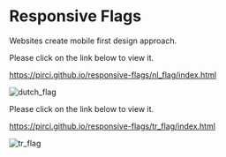 # Responsive Flags

Websites create mobile first design approach.




Please click on the link below to view it.

https://pirci.github.io/responsive-flags/nl_flag/index.html

![dutch_flag](https://user-images.githubusercontent.com/43238947/115749106-0ee1cb80-a397-11eb-8320-faf794832e5e.png)




Please click on the link below to view it.

https://pirci.github.io/responsive-flags/tr_flag/index.html

![tr_flag](https://user-images.githubusercontent.com/43238947/115750683-ba3f5000-a398-11eb-9396-cdd6e9febe1a.png)

